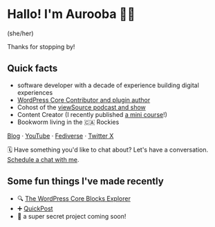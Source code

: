 # Hallo! I'm Aurooba 👋🏽
(she/her)

Thanks for stopping by!

## Quick facts
- software developer with a decade of experience building digital experiences
- [WordPress Core Contributor and plugin author](https://profiles.wordpress.org/aurooba/)
- Cohost of the [viewSource podcast and show](https://profiles.wordpress.org/aurooba/)
- Content Creator (I recently published [a mini course](https://aurooba.com/building-a-mini-course-on-block-design-in-24-hours/#latest)!)
- Bookworm living in the 🇨🇦 Rockies

[Blog](https://aurooba.com) · [YouTube](https://www.youtube.com/@auroobamakes) · [Fediverse](https://mastodon.aurooba.com/@aurooba) · [Twitter X](https://twitter.com/aurooba)

🗓️ Have something you'd like to chat about? Let's have a conversation. [Schedule a chat with me](https://savvycal.com/aurooba/548f986e).

## Some fun things I've made recently

- 🔍 [The WordPress Core Blocks Explorer](https://wphelpers.dev/blocks)
- ➕ [QuickPost](https://wordpress.org/plugins/quickpost/)
- 🤫 a super secret project coming soon!


<!--
**aurooba/aurooba** is a ✨ _special_ ✨ repository because its `README.md` (this file) appears on your GitHub profile.

Here are some ideas to get you started:

- 🔭 I’m currently working on ...
- 🌱 I’m currently learning ...
- 👯 I’m looking to collaborate on ...
- 🤔 I’m looking for help with ...
- 💬 Ask me about ...
- 📫 How to reach me: ...
- 😄 Pronouns: ...
- ⚡ Fun fact: ...
-->


